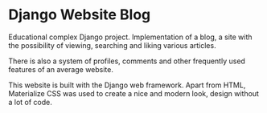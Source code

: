 # Django Website Blog

Educational complex Django project. Implementation of a blog, a site with the possibility of viewing, searching and liking various articles.

There is also a system of profiles, comments and other frequently used features of an average website.

This website is built with the Django web framework. Apart from HTML, Materialize CSS was used to create a nice and modern look, design without a lot of code.
